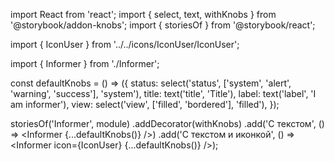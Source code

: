 import React from 'react';
import { select, text, withKnobs } from '@storybook/addon-knobs';
import { storiesOf } from '@storybook/react';

import { IconUser } from '../../icons/IconUser/IconUser';

import { Informer } from './Informer';

const defaultKnobs = () => ({
status: select('status', ['system', 'alert', 'warning', 'success'], 'system'),
title: text('title', 'Title'),
label: text('label', 'I am informer'),
view: select('view', ['filled', 'bordered'], 'filled'),
});

storiesOf('Informer', module)
.addDecorator(withKnobs)
.add('С текстом', () => <Informer {...defaultKnobs()} />)
.add('С текстом и иконкой', () => <Informer icon={IconUser} {...defaultKnobs()} />);
